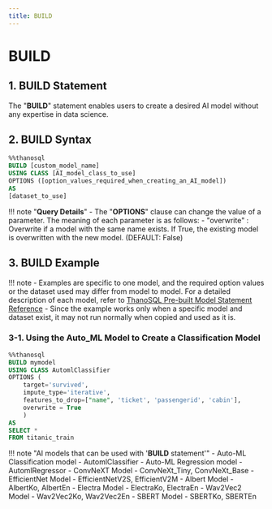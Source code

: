 ```yaml
---
title: BUILD  
---
```


# __BUILD__

## __1. BUILD Statement__

The "__BUILD__" statement enables users to create a desired AI model without any expertise in data science. 

## __2. BUILD Syntax__

```sql
%%thanosql
BUILD [custom_model_name]
USING CLASS [AI_model_class_to_use]
OPTIONS ([option_values_​​required_when_creating_an_AI_model])
AS
[dataset_to_use]

```

!!! note "__Query Details__"
    - The "__OPTIONS__" clause can change the value of a parameter. The meaning of each parameter is as follows:
        - "overwrite" : Overwrite if a model with the same name exists. If True, the existing model is overwritten with the new model. (DEFAULT: False)

## __3. BUILD Example__

!!! note
    - Examples are specific to one model, and the required option values ​​or the dataset used may differ from model to model. For a detailed description of each model, refer to [ThanoSQL Pre-built Model Statement Reference](/en/how-to_guides/reference/#thanosql-pre-built-model-statement-reference)
    - Since the example works only when a specific model and dataset exist, it may not run normally when copied and used as it is.

### __3-1. Using the Auto_ML Model to Create a Classification Model__

```sql
%%thanosql
BUILD mymodel
USING CLASS AutomlClassifier
OPTIONS (
    target='survived',
    impute_type='iterative',
    features_to_drop=["name", 'ticket', 'passengerid', 'cabin'],
    overwrite = True
    )
AS
SELECT *
FROM titanic_train
```

!!! note "AI models that can be used with '__BUILD__ statement'"
    - Auto-ML Classification model - AutomlClassifier
    - Auto-ML Regression model - AutomlRegressor
    - ConvNeXT Model - ConvNeXt_Tiny, ConvNeXt_Base
    - EfficientNet Model - EfficientNetV2S, EfficientV2M
    - Albert Model - AlbertKo, AlbertEn
    - Electra Model - ElectraKo, ElectraEn
    - Wav2Vec2 Model - Wav2Vec2Ko, Wav2Vec2En
    - SBERT Model - SBERTKo, SBERTEn